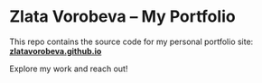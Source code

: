 # Zlata Vorobeva – My Portfolio

This repo contains the source code for my personal portfolio site:  
**[zlatavorobeva.github.io](https://zlatavorobeva.github.io)**

Explore my work and reach out!
